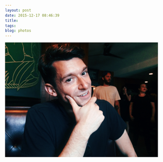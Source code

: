 ```yaml
---
layout: post
date: 2015-12-17 08:46:39
title: 
tags:
blog: photos
---
```


![title](/assets/photoblog/brown-in-brooklyn.jpg)